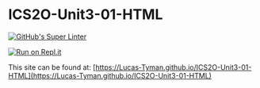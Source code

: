 # ICS2O-Unit3-01-HTML

[![GitHub's Super Linter](https://github.com/Lucas-Tyman/ICS2O-Unit3-01-HTML/workflows/GitHub's%20Super%20Linter/badge.svg)](https://github.com/Lucas-Tyman/ICS2O-Unit3-01-HTML/actions)

[![Run on Repl.it](https://repl.it/badge/github/Lucas-Tyman/ICS2O-Unit3-01-HTML)](https://repl.it/github/Lucas-Tyman/ICS2O-Unit3-01-HTML)

This site can be found at: [https://Lucas-Tyman.github.io/ICS2O-Unit3-01-HTML](https://Lucas-Tyman.github.io/ICS2O-Unit3-01-HTML)

